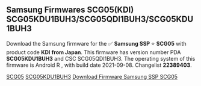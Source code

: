 <h2>Samsung Firmwares SCG05(KDI) SCG05KDU1BUH3/SCG05QDI1BUH3/SCG05KDU1BUH3</h2>
Download the Samsung firmware for the ✅ <strong>Samsung SSP </strong> ⭐ <strong>SCG05</strong> with product code <strong>KDI</strong> <strong> from Japan</strong>. This firmware has version number PDA <strong>SCG05KDU1BUH3</strong> and CSC SCG05QDI1BUH3. The operating system of this firmware is Android R , with build date 2021-09-08. Changelist <strong>22389403</strong>.


[SCG05](https://samfirm.shop/samsung/model/SCG05)
[SCG05KDU1BUH3](https://samfirm.shop/samsung/pda/SCG05KDU1BUH3)
[Download Firmware Samsung SSP SCG05](https://samfirm.shop/samsung/firmware/454193)
